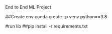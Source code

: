 End to End ML Project

##Create env
conda create -p venv python==3.8

#run lib
##pip install -r requirements.txt